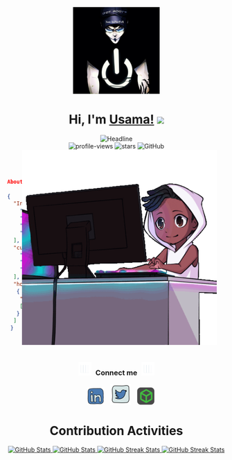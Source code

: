 <div align=center>
   <img src="https://github.com/usama0x01/usama0x01/raw/main/images/me.png" alt="GitHub Octocat Drinking a Cup of Coffee" height="200">
</div>
<h1 align="center">Hi, I'm <a href="https://usama0x01.github.io" target="_blank" rel="noopener noreferrer">Usama!</a> <img src="https://media.giphy.com/media/hvRJCLFzcasrR4ia7z/giphy.gif" width="35"></h1>
<div align=center>
   <img src="https://readme-typing-svg.herokuapp.com?font=Architects+Daughter&color=%238A2BE2&size=48&center=true&vCenter=true&width=600&height=60&lines=I%27m+a+Pentester;Problem+Solver;Open-Source+Enthusiast;I+love+to+Automate+stuff" alt="Headline" />
</div>
<div align=center>
   <img src="https://komarev.com/ghpvc/?username=usama0x01&style=flat&color=blueviolet" alt="profile-views"/> 
   <img src="https://img.shields.io/github/stars/usama0x01?label=Stars&style=flat&color=blueviolet" alt="stars">
   <img alt="GitHub" src="https://img.shields.io/badge/dynamic/json?label=Followers&style=flat&color=blueviolet&query=%24.data.totalSubs&url=https%3A%2F%2Fapi.spencerwoo.com%2Fsubstats%2F%3Fsource%3Dgithub%26queryKey%3Dusama0x01&longCache=true"/>
</div>
<img align="right" alt="GIF" style="hight:450px;width:450px;margin-right: 20px;" src="https://github.com/usama0x01/usama0x01/raw/main/images/coding-boy.gif">
<br><br>



```json
 
About me

{
  "Intro":[
    "I love to break things!",
    "I am a Pentester",
    "CTF Player",
    "Automation Lover",
  ],
  "currently_learning":[
    "Cloud Security",
    "Reversing",
    "Advance Red Teaming"
  ],
  "hobbies":[
   {
    "Gaming":
    ["Valorant", "CS:GO","Tekken", "PUBG"]
   }
  ]
 }
```


<br><br>
<div align=center>
    <h3 align="center" > <img src="https://github.com/usama0x01/usama0x01/raw/main/images/animation.gif" width="30" height="30" style="margin-right: 10px;">Connect me<img src="https://github.com/usama0x01/usama0x01/raw/main/images/animation.gif" width="30" height="30" style="margin-left: 10px;"></h3>
    <div align="center"  class="icons-social" style="margin-left: 10px;">
        <a style="margin-left: 10px;"  target="_blank" href="https://www.linkedin.com/in/usama0x01">
        <img src="https://github.com/usama0x01/usama0x01/raw/main/images/linkedin--v2.png"></a>
        <a style="margin-left: 10px;" target="_blank" href="https://www.twitter.com/usama0x01">
        <img src="https://github.com/usama0x01/usama0x01/raw/main/images/twitter-squared--v2.png" ></a>
        <a style="margin-left: 10px;"  target="_blank" href="https://app.hackthebox.com/profile/453254">
        <img src="https://github.com/usama0x01/usama0x01/raw/main/images/htb.png"></a>
    </div>
    <div align=center>
        <h1>Contribution Activities</h1>
        <div align="center">
            <a href="https://github.com/usama0x01#gh-dark-mode-only">
            <img height="150em" src="https://github-readme-stats-eight-alpha-58.vercel.app/api?username=usama0x01&theme=midnight-purple#gh-dark-mode-only&show_icons=true" alt="GitHub Stats" height="200" />
            </a>
            <a href="https://github.com/usama0x01#gh-light-mode-only">
            <img height="150em" src="https://github-readme-stats-eight-alpha-58.vercel.app/api?username=usama0x01&theme=buefy#gh-light-mode-only&show_icons=true" alt="GitHub Stats" height="200" />
            </a>
            <a href="https://github.com/usama0x01#gh-dark-mode-only">
            <img height="150em" src="https://github-readme-streak-stats-six.vercel.app/?user=usama0x01&theme=midnight-purple#gh-dark-mode-only&date_format=j%20M%5B%20Y%5D" alt="GitHub Streak Stats" height="200"/>
            </a>
            <a href="https://github.com/usama0x01#gh-light-mode-only">
            <img height="150em" src="https://github-readme-streak-stats-six.vercel.app/?user=usama0x01&theme=buefy#gh-light-mode-only&date_format=j%20M%5B%20Y%5D" alt="GitHub Streak Stats" height="200"/>
            </a>
        </div>
    </div>
</div>
